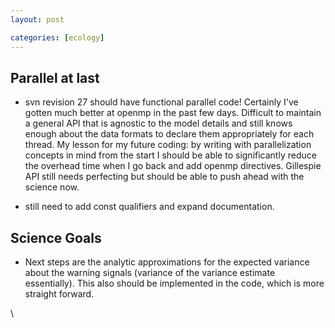 ```yaml
---
layout: post

categories: [ecology]
---
```






 





Parallel at last
----------------

-   svn revision 27 should have functional parallel code! Certainly I've
    gotten much better at openmp in the past few days. Difficult to
    maintain a general API that is agnostic to the model details and
    still knows enough about the data formats to declare them
    appropriately for each thread. My lesson for my future coding: by
    writing with parallelization concepts in mind from the start I
    should be able to significantly reduce the overhead time when I go
    back and add openmp directives. Gillespie API still needs perfecting
    but should be able to push ahead with the science now.

-   still need to add const qualifiers and expand documentation.

Science Goals
-------------

-   Next steps are the analytic approximations for the expected variance
    about the warning signals (variance of the variance estimate
    essentially). This also should be implemented in the code, which is
    more straight forward.

\


